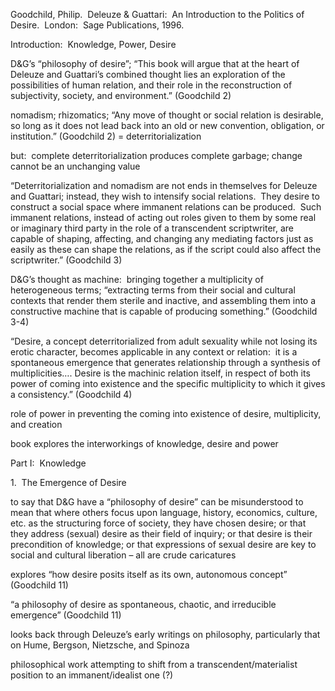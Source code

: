 Goodchild, Philip.  Deleuze & Guattari:  An Introduction to the Politics of Desire.  London:  Sage Publications, 1996.

Introduction:  Knowledge, Power, Desire

D&G’s “philosophy of desire”; “This book will argue that at the heart of Deleuze and Guattari’s combined thought lies an exploration of the possibilities of human relation, and their role in the reconstruction of subjectivity, society, and environment.” (Goodchild 2)

nomadism; rhizomatics; “Any move of thought or social relation is desirable, so long as it does not lead back into an old or new convention, obligation, or institution.” (Goodchild 2) = deterritorialization

but:  complete deterritorialization produces complete garbage; change cannot be an unchanging value

“Deterritorialization and nomadism are not ends in themselves for Deleuze and Guattari; instead, they wish to intensify social relations.  They desire to construct a social space where immanent relations can be produced.  Such immanent relations, instead of acting out roles given to them by some real or imaginary third party in the role of a transcendent scriptwriter, are capable of shaping, affecting, and changing any mediating factors just as easily as these can shape the relations, as if the script could also affect the scriptwriter.” (Goodchild 3)

D&G’s thought as machine:  bringing together a multiplicity of heterogeneous terms; “extracting terms from their social and cultural contexts that render them sterile and inactive, and assembling them into a constructive machine that is capable of producing something.” (Goodchild 3-4)

“Desire, a concept deterritorialized from adult sexuality while not losing its erotic character, becomes applicable in any context or relation:  it is a spontaneous emergence that generates relationship through a synthesis of multiplicities…. Desire is the machinic relation itself, in respect of both its power of coming into existence and the specific multiplicity to which it gives a consistency.” (Goodchild 4)

role of power in preventing the coming into existence of desire, multiplicity, and creation

book explores the interworkings of knowledge, desire and power

Part I:  Knowledge

1.  The Emergence of Desire

to say that D&G have a “philosophy of desire” can be misunderstood to mean that where others focus upon language, history, economics, culture, etc. as the structuring force of society, they have chosen desire; or that they address (sexual) desire as their field of inquiry; or that desire is their precondition of knowledge; or that expressions of sexual desire are key to social and cultural liberation – all are crude caricatures

explores “how desire posits itself as its own, autonomous concept” (Goodchild 11)

“a philosophy of desire as spontaneous, chaotic, and irreducible emergence” (Goodchild 11)

looks back through Deleuze’s early writings on philosophy, particularly that on Hume, Bergson, Nietzsche, and Spinoza

philosophical work attempting to shift from a transcendent/materialist position to an immanent/idealist one (?)
